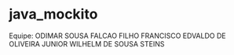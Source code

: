 # java_mockito
Equipe: 
ODIMAR SOUSA FALCAO FILHO
FRANCISCO EDVALDO DE OLIVEIRA JUNIOR
WILHELM DE SOUSA STEINS
